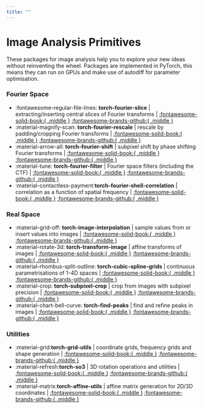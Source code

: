 ```yaml
---
title: ""
---
```

# Image Analysis Primitives

These packages for image analysis help you to explore your new ideas without reinventing the wheel. 
Packages are implemented in PyTorch, this means they can run on GPUs and make use of autodiff
for parameter optimisation.

### Fourier Space
- :fontawesome-regular-file-lines: **torch-fourier-slice** | extracting/inserting central slices of Fourier transforms | [:fontawesome-solid-book:{ .middle }](https://teamtomo.org/torch-fourier-slice) [:fontawesome-brands-github:{ .middle }](https://github.com/teamtomo/torch-fourier-slice)
- :material-magnify-scan: **torch-fourier-rescale** | rescale by padding/cropping Fourier transforms | [:fontawesome-solid-book:{ .middle }](https://teamtomo.org/torch-fourier-rescale) [:fontawesome-brands-github:{ .middle }](https://github.com/teamtomo/torch-fourier-rescale)
- :material-arrow-all: **torch-fourier-shift** | subpixel shift by phase shifting Fourier transforms | [:fontawesome-solid-book:{ .middle }](https://teamtomo.org/torch-fourier-shift) [:fontawesome-brands-github:{ .middle }](https://github.com/teamtomo/torch-fourier-shift)
- :material-tune: **torch-fourier-filter** | Fourier space filters (including the CTF) | [:fontawesome-solid-book:{ .middle }](https://github.com/teamtomo/torch-fourier-filter) [:fontawesome-brands-github:{ .middle }](https://github.com/teamtomo/torch-fourier-filter)
- :material-contactless-payment:**torch-fourier-shell-correlation** | correlation as a function of spatial frequency | [:fontawesome-solid-book:{ .middle }](https://teamtomo.org/torch-fourier-shell-correlation) [:fontawesome-brands-github:{ .middle }](https://github.com/teamtomo/torch-fourier-shell-correlation)

### Real Space
- :material-grid-off: **torch-image-interpolation** | sample values from or insert values into images | [:fontawesome-solid-book:{ .middle }](https://teamtomo.org/torch-image-interpolation) [:fontawesome-brands-github:{ .middle }](https://github.com/teamtomo/torch-image-interpolation)
- :material-rotate-3d: **torch-transform-image** | affine transforms of images  |  [:fontawesome-solid-book:{ .middle }](https://teamtomo.org/torch-transform-image) [:fontawesome-brands-github:{ .middle }](https://github.com/teamtomo/torch-transform-image)
- :material-rhombus-split-outline: **torch-cubic-spline-grids** | continuous parametrisations of 1-4D spaces | [:fontawesome-solid-book:{ .middle }](https://teamtomo.org/torch-cubic-spline-grids) [:fontawesome-brands-github:{ .middle }](https://github.com/teamtomo/torch-cubic-spline-grids)
- :material-crop: **torch-subpixel-crop** | crop from images with subpixel precision | [:fontawesome-solid-book:{ .middle }](https://teamtomo.org/torch-subpixel-crop) [:fontawesome-brands-github:{ .middle }](https://github.com/teamtomo/torch-subpixel-crop)
- :material-chart-bell-curve: **torch-find-peaks** | find and refine peaks in images | [:fontawesome-solid-book:{ .middle }](https://teamtomo.org/torch-find-peaks) [:fontawesome-brands-github:{ .middle }](https://github.com/teamtomo/torch-find-peaks)

### Utilities
- :material-grid:**torch-grid-utils** | coordinate grids, frequency grids and shape generation | [:fontawesome-solid-book:{ .middle }](https://teamtomo.org/torch-grid-utils) [:fontawesome-brands-github:{ .middle }](https://github.com/teamtomo/torch-grid-utils)
- :material-refresh:**torch-so3** | 3D rotation operations and utilities | [:fontawesome-solid-book:{ .middle }](https://teamtomo.org/torch-so3) [:fontawesome-brands-github:{ .middle }](https://github.com/teamtomo/torch-so3)
- :material-matrix:**torch-affine-utils** | affine matrix generation for 2D/3D coordinates | [:fontawesome-solid-book:{ .middle }](https://teamtomo.org/torch-affine-utils) [:fontawesome-brands-github:{ .middle }](https://github.com/teamtomo/torch-affine-utils)




